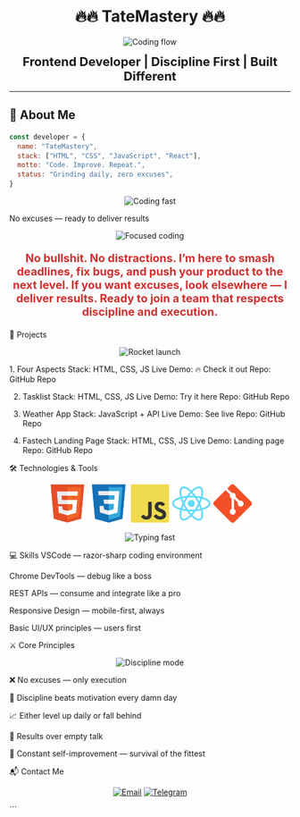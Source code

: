<h1 align="center">🔥🔥 TateMastery 🔥🔥</h1>

<p align="center">
  <img src="https://media.giphy.com/media/l3vR9OQ0u1Gf2V1zW/giphy.gif" alt="Coding flow" width="350" />
</p>

<p align="center">
  <b style="font-size:22px;">Frontend Developer | Discipline First | Built Different</b>
</p>

---

## 🧠 About Me

```js
const developer = {
  name: "TateMastery",
  stack: ["HTML", "CSS", "JavaScript", "React"],
  motto: "Code. Improve. Repeat.",
  status: "Grinding daily, zero excuses",
}
```

<p align="center"> <img src="https://media.giphy.com/media/3o6Zt6ML6BklcajjsA/giphy.gif" alt="Coding fast" width="350" /> </p>
No excuses — ready to deliver results
<p align="center"> <img src="https://media.giphy.com/media/26xBwdIuRJiAIqHwA/giphy.gif" alt="Focused coding" width="350" /> </p> <p align="center" style="font-size:20px; font-weight:bold; color:#d32f2f;"> No bullshit. No distractions. I’m here to smash deadlines, fix bugs, and push your product to the next level. If you want excuses, look elsewhere — I deliver results. Ready to join a team that respects discipline and execution. </p>
🚀 Projects
<p align="center"> <img src="https://media.giphy.com/media/3o7aCTPPm4OHfRLSH6/giphy.gif" alt="Rocket launch" width="350" /> </p>
1. Four Aspects
Stack: HTML, CSS, JS
Live Demo: 🔥 Check it out
Repo: GitHub Repo

2. Tasklist
Stack: HTML, CSS, JS
Live Demo: Try it here
Repo: GitHub Repo

3. Weather App
Stack: JavaScript + API
Live Demo: See live
Repo: GitHub Repo

4. Fastech Landing Page
Stack: HTML, CSS, JS
Live Demo: Landing page
Repo: GitHub Repo

🛠️ Technologies & Tools
<div align="center"> <img alt="HTML5" src="https://raw.githubusercontent.com/devicons/devicon/master/icons/html5/html5-original.svg" width="70" height="70" /> <img alt="CSS3" src="https://raw.githubusercontent.com/devicons/devicon/master/icons/css3/css3-original.svg" width="70" height="70" /> <img alt="JavaScript" src="https://raw.githubusercontent.com/devicons/devicon/master/icons/javascript/javascript-original.svg" width="70" height="70" /> <img alt="React" src="https://raw.githubusercontent.com/devicons/devicon/master/icons/react/react-original.svg" width="70" height="70" /> <img alt="Git" src="https://raw.githubusercontent.com/devicons/devicon/master/icons/git/git-original.svg" width="70" height="70" /> </div> <p align="center"> <img src="https://media.giphy.com/media/13HgwGsXF0aiGY/giphy.gif" alt="Typing fast" width="350" /> </p>
💻 Skills
VSCode — razor-sharp coding environment

Chrome DevTools — debug like a boss

REST APIs — consume and integrate like a pro

Responsive Design — mobile-first, always

Basic UI/UX principles — users first

⚔️ Core Principles
<p align="center"> <img src="https://media.giphy.com/media/3o6gbbuLW76jkt8vIc/giphy.gif" alt="Discipline mode" width="350" /> </p>
❌ No excuses — only execution

💪 Discipline beats motivation every damn day

📈 Either level up daily or fall behind

🚫 Results over empty talk

🧠 Constant self-improvement — survival of the fittest

📬 Contact Me
<p align="center"> <a href="mailto:jbrodi766@gmail.com"><img src="https://img.shields.io/badge/Email-jbrodi766%40gmail.com-D14836?style=for-the-badge&logo=gmail&logoColor=white" alt="Email"></a> <a href="https://t.me/phantom_assasin7"><img src="https://img.shields.io/badge/Telegram-%40phantom_assasin7-0088cc?style=for-the-badge&logo=telegram&logoColor=white" alt="Telegram"></a> </p> ```
